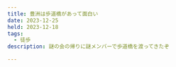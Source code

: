 ```yaml
---
title: 豊洲は歩道橋があって面白い
date: 2023-12-25
held: 2023-12-18
tags:
  - 徒歩
description: 謎の会の帰りに謎メンバーで歩道橋を渡ってきたぞ

---
```


